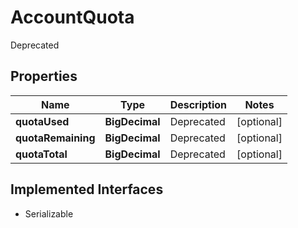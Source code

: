

# AccountQuota

Deprecated
## Properties

Name | Type | Description | Notes
------------ | ------------- | ------------- | -------------
**quotaUsed** | **BigDecimal** | Deprecated |  [optional]
**quotaRemaining** | **BigDecimal** | Deprecated |  [optional]
**quotaTotal** | **BigDecimal** | Deprecated |  [optional]


## Implemented Interfaces

* Serializable


